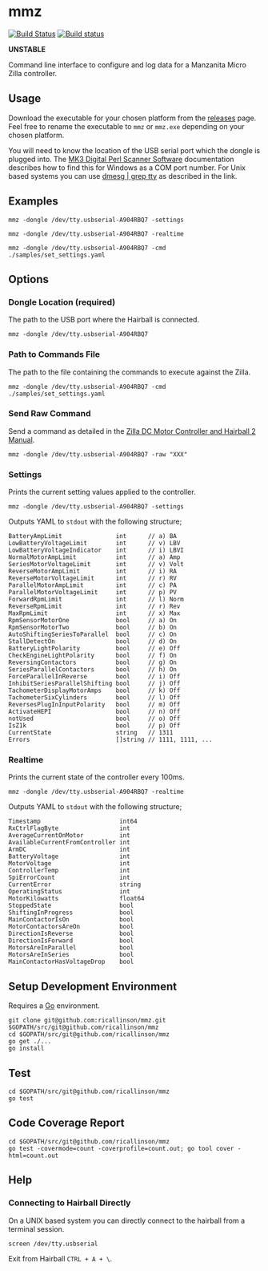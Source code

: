 # mmz

[![Build Status](https://travis-ci.org/ricallinson/mmz.svg?branch=master)](https://travis-ci.org/ricallinson/mmz) [![Build status](https://ci.appveyor.com/api/projects/status/6v17dsgd08n8ieq7/branch/master?svg=true)](https://ci.appveyor.com/project/ricallinson/mmz/branch/master)

__UNSTABLE__

Command line interface to configure and log data for a Manzanita Micro Zilla controller.

## Usage

Download the executable for your chosen platform from the [releases](https://github.com/ricallinson/mmz/releases/tag/v1.0) page. Feel free to rename the executable to `mmz` or `mmz.exe` depending on your chosen platform.

You will need to know the location of the USB serial port which the dongle is plugged into. The [MK3 Digital Perl Scanner Software](http://www.manzanitamicro.com/downloads/category/5-bms2?download=93%3Aperlscanner) documentation describes how to find this for Windows as a COM port number. For Unix based systems you can use [dmesg | grep tty](https://www.cyberciti.biz/faq/find-out-linux-serial-ports-with-setserial/) as described in the link.

## Examples

    mmz -dongle /dev/tty.usbserial-A904RBQ7 -settings

    mmz -dongle /dev/tty.usbserial-A904RBQ7 -realtime

    mmz -dongle /dev/tty.usbserial-A904RBQ7 -cmd ./samples/set_settings.yaml

## Options

### Dongle Location (required)

The path to the USB port where the Hairball is connected.

    mmz -dongle /dev/tty.usbserial-A904RBQ7

### Path to Commands File

The path to the file containing the commands to execute against the Zilla.

    mmz -dongle /dev/tty.usbserial-A904RBQ7 -cmd ./samples/set_settings.yaml

### Send Raw Command

Send a command as detailed in the [Zilla DC Motor Controller and Hairball 2 Manual](http://www.manzanitamicro.com/downloads/category/1-zilla?download=92%3Ahb202d).

    mmz -dongle /dev/tty.usbserial-A904RBQ7 -raw "XXX"

### Settings

Prints the current setting values applied to the controller.

    mmz -dongle /dev/tty.usbserial-A904RBQ7 -settings

Outputs YAML to `stdout` with the following structure;

    BatteryAmpLimit               int      // a) BA
    LowBatteryVoltageLimit        int      // v) LBV
    LowBatteryVoltageIndicator    int      // i) LBVI
    NormalMotorAmpLimit           int      // a) Amp
    SeriesMotorVoltageLimit       int      // v) Volt
    ReverseMotorAmpLimit          int      // i) RA
    ReverseMotorVoltageLimit      int      // r) RV
    ParallelMotorAmpLimit         int      // c) PA
    ParallelMotorVoltageLimit     int      // p) PV
    ForwardRpmLimit               int      // l) Norm
    ReverseRpmLimit               int      // r) Rev
    MaxRpmLimit                   int      // x) Max
    RpmSensorMotorOne             bool     // a) On
    RpmSensorMotorTwo             bool     // b) On
    AutoShiftingSeriesToParallel  bool     // c) On
    StallDetectOn                 bool     // d) On
    BatteryLightPolarity          bool     // e) Off
    CheckEngineLightPolarity      bool     // f) On
    ReversingContactors           bool     // g) On
    SeriesParallelContactors      bool     // h) On
    ForceParallelInReverse        bool     // i) Off
    InhibitSeriesParallelShifting bool     // j) Off
    TachometerDisplayMotorAmps    bool     // k) Off
    TachometerSixCylinders        bool     // l) Off
    ReversesPlugInInputPolarity   bool     // m) Off
    ActivateHEPI                  bool     // n) Off
    notUsed                       bool     // o) Off
    IsZ1k                         bool     // p) Off
    CurrentState                  string   // 1311
    Errors                        []string // 1111, 1111, ...

### Realtime

Prints the current state of the controller every 100ms.

    mmz -dongle /dev/tty.usbserial-A904RBQ7 -realtime

Outputs YAML to `stdout` with the following structure;

    Timestamp                      int64
    RxCtrlFlagByte                 int
    AverageCurrentOnMotor          int
    AvailableCurrentFromController int
    ArmDC                          int
    BatteryVoltage                 int
    MotorVoltage                   int
    ControllerTemp                 int
    SpiErrorCount                  int
    CurrentError                   string
    OperatingStatus                int
    MotorKilowatts                 float64
    StoppedState                   bool
    ShiftingInProgress             bool
    MainContactorIsOn              bool
    MotorContactorsAreOn           bool
    DirectionIsReverse             bool
    DirectionIsForward             bool
    MotorsAreInParallel            bool
    MotorsAreInSeries              bool
    MainContactorHasVoltageDrop    bool

## Setup Development Environment

Requires a [Go](https://golang.org/dl/) environment.

    git clone git@github.com:ricallinson/mmz.git $GOPATH/src/git@github.com/ricallinson/mmz
    cd $GOPATH/src/git@github.com/ricallinson/mmz
    go get ./...
    go install

## Test

    cd $GOPATH/src/git@github.com/ricallinson/mmz
    go test

## Code Coverage Report

    cd $GOPATH/src/git@github.com/ricallinson/mmz
    go test -covermode=count -coverprofile=count.out; go tool cover -html=count.out

## Help

### Connecting to Hairball Directly

On a UNIX based system you can directly connect to the hairball from a terminal session.

    screen /dev/tty.usbserial

Exit from Hairball `CTRL + A + \`.
